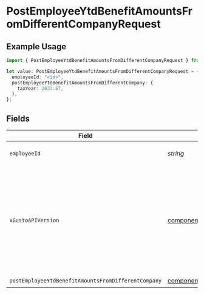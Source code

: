 # PostEmployeeYtdBenefitAmountsFromDifferentCompanyRequest

## Example Usage

```typescript
import { PostEmployeeYtdBenefitAmountsFromDifferentCompanyRequest } from "@gusto/embedded-api/models/operations/postemployeeytdbenefitamountsfromdifferentcompany.js";

let value: PostEmployeeYtdBenefitAmountsFromDifferentCompanyRequest = {
  employeeId: "<id>",
  postEmployeeYtdBenefitAmountsFromDifferentCompany: {
    taxYear: 2637.67,
  },
};
```

## Fields

| Field                                                                                                                                                                                                                        | Type                                                                                                                                                                                                                         | Required                                                                                                                                                                                                                     | Description                                                                                                                                                                                                                  |
| ---------------------------------------------------------------------------------------------------------------------------------------------------------------------------------------------------------------------------- | ---------------------------------------------------------------------------------------------------------------------------------------------------------------------------------------------------------------------------- | ---------------------------------------------------------------------------------------------------------------------------------------------------------------------------------------------------------------------------- | ---------------------------------------------------------------------------------------------------------------------------------------------------------------------------------------------------------------------------- |
| `employeeId`                                                                                                                                                                                                                 | *string*                                                                                                                                                                                                                     | :heavy_check_mark:                                                                                                                                                                                                           | The UUID of the employee                                                                                                                                                                                                     |
| `xGustoAPIVersion`                                                                                                                                                                                                           | [components.VersionHeader](../../models/components/versionheader.md)                                                                                                                                                         | :heavy_minus_sign:                                                                                                                                                                                                           | Determines the date-based API version associated with your API call. If none is provided, your application's [minimum API version](https://docs.gusto.com/embedded-payroll/docs/api-versioning#minimum-api-version) is used. |
| `postEmployeeYtdBenefitAmountsFromDifferentCompany`                                                                                                                                                                          | [components.PostEmployeeYtdBenefitAmountsFromDifferentCompany](../../models/components/postemployeeytdbenefitamountsfromdifferentcompany.md)                                                                                 | :heavy_check_mark:                                                                                                                                                                                                           | N/A                                                                                                                                                                                                                          |